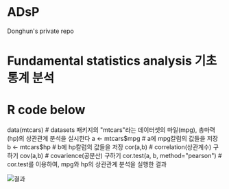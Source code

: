 # ADsP
Donghun's private repo

# Fundamental statistics analysis 기초 통계 분석
# R code below
data(mtcars)                      # datasets 패키지의 "mtcars"라는 데이터셋의 마일(mpg), 총마력(hp)의 상관관계 분석을 실시한다
a <- mtcars$mpg                   # a에 mpg칼럼의 값들을 저장
b <- mtcars$hp                    # b에 hp칼럼의 값들을 저장
cor(a,b)                          # correlation(상관계수) 구하기 
cov(a,b)                          # covarience(공분산) 구하기
cor.test(a, b, method="pearson")  # cor.test를 이용하여, mpg와 hp의 상관관계 분석을 실행한 결과

![결과](file:///C:/Users/hanco/OneDrive/%EB%B0%94%ED%83%95%20%ED%99%94%EB%A9%B4/KakaoTalk_20220124_112609904.jpg)

